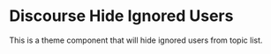 # Discourse Hide Ignored Users

This is a theme component that will hide ignored users from topic list.
